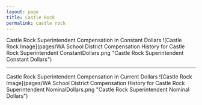 ```yaml
---
layout: page
title: Castle Rock
permalink: castle rock
---
```



Castle Rock Superintendent Compensation in Constant Dollars
![Castle Rock Image](pages/WA School District Compensation History for Castle Rock Superintendent ConstantDollars.png "Castle Rock Superintendent Constant Dollars")
___

Castle Rock Superintendent Compensation in Current Dollars
![Castle Rock Image](pages/WA School District Compensation History for Castle Rock Superintendent NominalDollars.png "Castle Rock Superintendent Nominal Dollars")